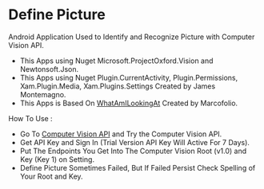 # Define Picture

Android Application Used to Identify and Recognize Picture with Computer Vision API.

 - This Apps using Nuget Microsoft.ProjectOxford.Vision and Newtonsoft.Json.
 - This Apps using Nuget Plugin.CurrentActivity, Plugin.Permissions, Xam.Plugin.Media, Xam.Plugins.Settings Created by James Montemagno.
 - This Apps is Based On [WhatAmILookingAt](https://github.com/marcofolio/WhatAmILookingAt) Created by Marcofolio.

How To Use :

 - Go To [Computer Vision API](https://www.microsoft.com/cognitive-services/en-us/computer-vision-api) and Try the Computer Vision API.
 - Get API Key and Sign In (Trial Version API Key Will Active For 7 Days).
 - Put The Endpoints You Get Into The Computer Vision Root (v1.0) and Key (Key 1) on Setting.
 - Define Picture Sometimes Failed, But If Failed Persist Check Spelling of Your Root and Key.